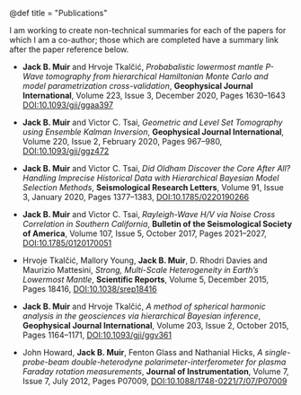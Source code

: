 @def title = "Publications"

I am working to create non-technical summaries for each of the papers for which I am a co-author; those which are completed have a summary link after the paper reference below.

- **Jack B. Muir** and Hrvoje Tkalčić, *Probabalistic lowermost mantle P-Wave tomography from hierarchical Hamiltonian Monte Carlo and model parametrization cross-validation*, **Geophysical Journal International**, Volume 223, Issue 3, December 2020, Pages 1630–1643 [DOI:10.1093/gji/ggaa397](https://doi.org/10.1093/gji/ggaa397)<!--, [Summary](/publications/summaries#probabalistic_lowermost_mantle_p-wave_tomography_from_hierarchical_hamiltonian_monte_carlo_and_model_parametrization_cross-validation)-->

- **Jack B. Muir** and Victor C. Tsai, *Geometric and Level Set Tomography using Ensemble Kalman Inversion*, **Geophysical Journal International**, Volume 220, Issue 2, February 2020, Pages 967–980, [DOI:10.1093/gji/ggz472](https://doi.org/10.1093/gji/ggz472)<!--, [Summary](/publications/summaries#geometric_and_level_set_tomography_using_ensemble_kalman_inversion)-->

- **Jack B. Muir** and Victor C. Tsai, *Did Oldham Discover the Core After All? Handling Imprecise Historical Data with Hierarchical Bayesian Model Selection Methods*, **Seismological Research Letters**, Volume 91, Issue 3, January 2020, Pages 1377–1383, [DOI:10.1785/0220190266](https://doi.org/10.1785/0220190266)<!--, [Summary](/publications/summaries#did_oldham_discover_the_core_after_all_handling_imprecise_historical_data_with_hierarchical_bayesian_model_selection_methods)-->

- **Jack B. Muir** and Victor C. Tsai, *Rayleigh-Wave H/V via Noise Cross Correlation in Southern California*, **Bulletin of the Seismological Society of America**, Volume 107, Issue 5, October 2017, Pages 2021–2027, [DOI:10.1785/0120170051](https://doi.org/10.1785/0120170051)<!--, [Summary](/publications/summaries#rayleigh-wave_hv_via_noise_cross_correlation_in_southern_california)-->

- Hrvoje Tkalčić, Mallory Young, **Jack B. Muir**, D. Rhodri Davies and Maurizio Mattesini, *Strong, Multi-Scale Heterogeneity in Earth’s Lowermost Mantle*, **Scientific Reports**, Volume 5, December 2015, Pages 18416, [DOI:10.1038/srep18416](https://doi.org/10.1038/srep18416)<!--, [Summary](/publications/summaries#strong_multi-scale_heterogeneity_in_earths_lowermost_mantle)-->

- **Jack B. Muir**  and Hrvoje Tkalčić, *A method of spherical harmonic analysis in the geosciences via hierarchical Bayesian inference*, **Geophysical Journal International**, Volume 203, Issue 2, October 2015, Pages 1164–1171, [DOI:10.1093/gji/ggv361](https://doi.org/10.1093/gji/ggv361)<!--, [Summary](/publications/summaries#a_method_of_spherical_harmonic_analysis_in_the_geosciences_via_hierarchical_bayesian_inference)-->

- John Howard, **Jack B. Muir**, Fenton Glass and Nathanial Hicks, *A single-probe-beam double-heterodyne polarimeter-interferometer for plasma Faraday rotation measurements*, **Journal of Instrumentation**, Volume 7, Issue 7, July 2012, Pages P07009, [DOI:10.1088/1748-0221/7/07/P07009](https://doi.org/10.1088/1748-0221/7/07/P07009)<!--, [Summary](/publications/summaries#a_single-probe-beam_double-heterodyne_polarimeter-interferometer_for_plasma_faraday_rotation_measurements)-->
